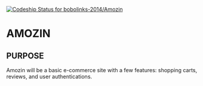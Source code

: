 [![Codeship Status for bobolinks-2014/Amozin](www.codeship.io/projects/c0291860-10f1-0132-f222-0e0e1e0e9e00/status)](https://www.codeship.io/projects/32934) 
<h1> AMOZIN </h1>

<h2> PURPOSE </h2>

<p> Amozin will be a basic e-commerce site with a few features: shopping carts, reviews, and user authentications. </p>


